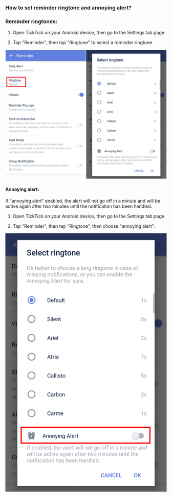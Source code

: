 ### How to set reminder ringtone and annoying alert?

### Reminder ringtones:

1. Open TickTick on your Android device, then go to the Settings tab page.

2. Tap "Reminder", then tap "Ringtone" to select a reminder ringtone.
 

 
![](../tick-android/3.5/3.5.3.1.png)
#### Annoying alert:

If "annoying alert" enabled, the alert will not go off in a minute and will be active again after two minutes until the notification has been handled.

1. Open TickTick on your Android device, then go to the Settings tab page.

3. Tap "Reminder", then tap "Ringtone", then choose "annoying alert".


![](../tick-android/3.5/3.5.3.2.png)

